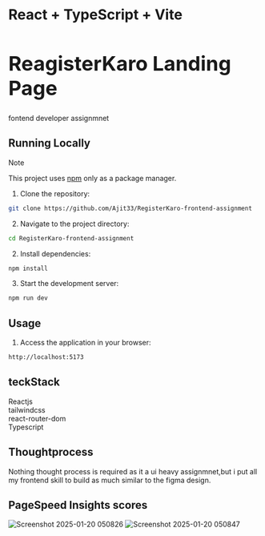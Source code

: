 # React + TypeScript + Vite

<h1 style="font-size: 40px;">ReagisterKaro Landing Page</h1>

fontend developer assignmnet

## Running Locally

> [!NOTE]  
> This project uses [npm](https://npm.io/) only as a package manager.

1. Clone the repository:

```bash
git clone https://github.com/Ajit33/RegisterKaro-frontend-assignment
```

2. Navigate to the project directory:

```bash
cd RegisterKaro-frontend-assignment
```

2. Install dependencies:

```bash
npm install
```



3. Start the development server:

```bash
npm run dev
```

## Usage

1. Access the application in your browser:

```bash
http://localhost:5173
```


## teckStack
Reactjs \
tailwindcss \
react-router-dom \
Typescript


## Thoughtprocess

Nothing thought process is required as it a ui heavy assignmnet,but i put all my frontend skill to build as much similar to the figma design.
## PageSpeed Insights scores
![Screenshot 2025-01-20 050826](https://github.com/user-attachments/assets/40be9a1d-2b07-48cf-bf14-88d01f2d1e76)
![Screenshot 2025-01-20 050847](https://github.com/user-attachments/assets/e938a0b4-5cc8-486d-975b-b1e5d4b0ffc6)
